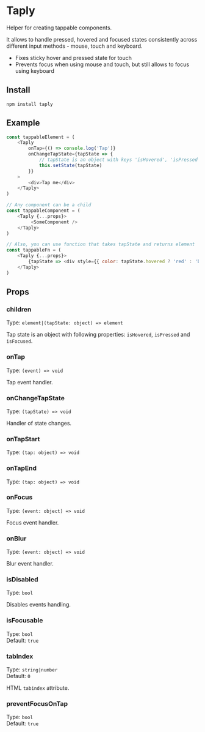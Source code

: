 # Taply

Helper for creating tappable components.

It allows to handle pressed, hovered and focused states consistently
across different input methods - mouse, touch and keyboard.

- Fixes sticky hover and pressed state for touch
- Prevents focus when using mouse and touch, but still allows to focus using keyboard

## Install

```
npm install taply
```

## Example

```js
const tappableElement = (
    <Taply
        onTap={() => console.log('Tap')}
        onChangeTapState={tapState => {
            // tapState is an object with keys 'isHovered', 'isPressed' and 'isFocused'
            this.setState(tapState)
        }}
    >
        <div>Tap me</div>
    </Taply>
)

// Any component can be a child
const tappableComponent = (
    <Taply {...props}>
         <SomeComponent />
    </Taply>
)

// Also, you can use function that takes tapState and returns element
const tappableFn = (
    <Taply {...props}>
        {tapState => <div style={{ color: tapState.hovered ? 'red' : 'black' }}>Tap me</div>}
    </Taply>
)
```

## Props

### children
Type: `element|(tapState: object) => element`

Tap state is an object with following properties: `isHovered`, `isPressed` and `isFocused`.

### onTap
Type: `(event) => void`

Tap event handler.

### onChangeTapState
Type: `(tapState) => void`

Handler of state changes.

### onTapStart
Type: `(tap: object) => void`

### onTapEnd
Type: `(tap: object) => void`

### onFocus
Type: `(event: object) => void`

Focus event handler.

### onBlur
Type: `(event: object) => void`

Blur event handler.

### isDisabled
Type: `bool`

Disables events handling.

### isFocusable
Type: `bool`
<br>
Default: `true`

### tabIndex
Type: `string|number`
<br>
Default: `0`

HTML `tabindex` attribute.

### preventFocusOnTap
Type: `bool`
<br>
Default: `true`
